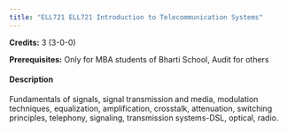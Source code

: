 ```yaml
---
title: "ELL721 ELL721 Introduction to Telecommunication Systems"
---
```

**Credits:** 3 (3-0-0)

**Prerequisites:** Only for MBA students of Bharti School, Audit for others

#### Description
Fundamentals of signals, signal transmission and media, modulation techniques, equalization, amplification, crosstalk, attenuation, switching principles, telephony, signaling, transmission systems-DSL, optical, radio.